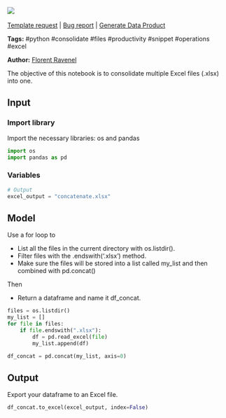 <a href="https://app.naas.ai/user-redirect/naas/downloader?url=https://raw.githubusercontent.com/jupyter-naas/awesome-notebooks/master/Python/Python_Consolidate_Excel_files.ipynb" target="_parent"><img src="https://naasai-public.s3.eu-west-3.amazonaws.com/Open_in_Naas_Lab.svg"/></a><br><br><a href="https://github.com/jupyter-naas/awesome-notebooks/issues/new?assignees=&labels=&template=template-request.md&title=Tool+-+Action+of+the+notebook+">Template request</a> | <a href="https://github.com/jupyter-naas/awesome-notebooks/issues/new?assignees=&labels=bug&template=bug_report.md&title=Python+-+Consolidate+Excel+files:+Error+short+description">Bug report</a> | <a href="https://app.naas.ai/user-redirect/naas/downloader?url=https://raw.githubusercontent.com/jupyter-naas/awesome-notebooks/master/Naas/Naas_Start_data_product.ipynb" target="_parent">Generate Data Product</a>

**Tags:** #python #consolidate #files #productivity #snippet #operations #excel

**Author:** [Florent Ravenel](https://www.linkedin.com/in/ACoAABCNSioBW3YZHc2lBHVG0E_TXYWitQkmwog/)

The objective of this notebook is to consolidate multiple Excel files (.xlsx) into one. 

## Input 

### Import library
Import the necessary libraries: os and pandas 


```python
import os
import pandas as pd
```

### Variables


```python
# Output
excel_output = "concatenate.xlsx"
```

## Model
Use a for loop to 
- List all the files in the current directory with os.listdir().
- Filter files with the .endswith(‘.xlsx’) method.
- Make sure the files will be stored into a list called my_list and then combined with pd.concat()

Then
- Return a dataframe and name it df_concat. 


```python
files = os.listdir()
my_list = []
for file in files:
    if file.endswith(".xlsx"):
        df = pd.read_excel(file)
        my_list.append(df)

df_concat = pd.concat(my_list, axis=0)
```

## Output
Export your dataframe to an Excel file.


```python
df_concat.to_excel(excel_output, index=False)
```
